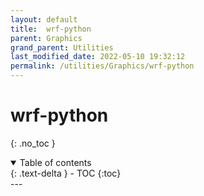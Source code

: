 ```yaml
---
layout: default
title:  wrf-python
parent: Graphics
grand_parent: Utilities
last_modified_date: 2022-05-10 19:32:12
permalink: /utilities/Graphics/wrf-python
---
```


# wrf-python
{: .no_toc }

<details open markdown="block">
  <summary>
    Table of contents
  </summary>
  {: .text-delta }
- TOC
{:toc}
</details>
---
